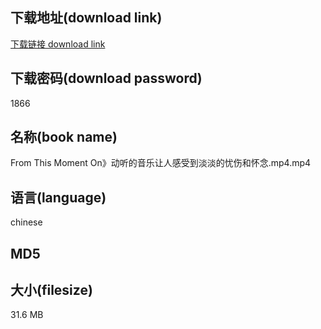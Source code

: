 ## 下载地址(download link)
[下载链接 download link](https://voluble-croquembouche-d321dc.netlify.app/?s=From+This+Moment+On%E3%80%8B%E5%8A%A8%E5%90%AC%E7%9A%84%E9%9F%B3%E4%B9%90%E8%AE%A9%E4%BA%BA%E6%84%9F%E5%8F%97%E5%88%B0%E6%B7%A1%E6%B7%A1%E7%9A%84%E5%BF%A7%E4%BC%A4%E5%92%8C%E6%80%80%E5%BF%B5.mp4)

## 下载密码(download password)
1866

## 名称(book name)
From This Moment On》动听的音乐让人感受到淡淡的忧伤和怀念.mp4.mp4

## 语言(language)
chinese

## MD5


## 大小(filesize)
31.6 MB
